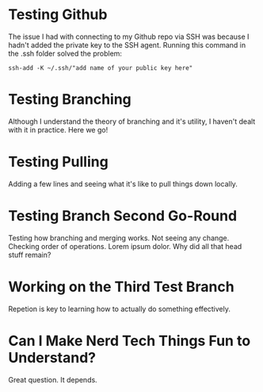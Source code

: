 # Testing Github
The issue I had with connecting to my Github repo via SSH was because I hadn't added the private key to the SSH agent. Running this command in the .ssh folder solved the problem:

`ssh-add -K ~/.ssh/"add name of your public key here"`

# Testing Branching
Although I understand the theory of branching and it's utility, I haven't dealt with it in practice. Here we go!

# Testing Pulling
Adding a few lines and seeing what it's like to pull things down locally.

# Testing Branch Second Go-Round

Testing how branching and merging works. Not seeing any change. Checking order of operations.
Lorem ipsum dolor. 
Why did all that head stuff remain?

# Working on the Third Test Branch
Repetion is key to learning how to actually do something effectively. 

# Can I Make Nerd Tech Things Fun to Understand?

Great question. It depends.